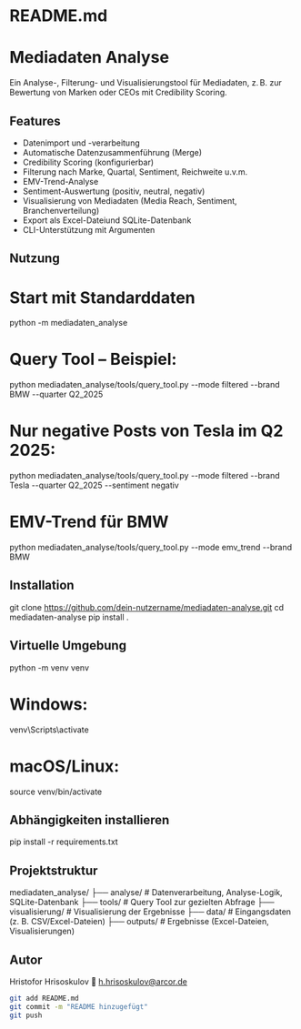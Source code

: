 # README.md

# Mediadaten Analyse

Ein Analyse-, Filterung- und Visualisierungstool für Mediadaten, 
z. B. zur Bewertung von Marken oder CEOs mit Credibility Scoring.

## Features

- Datenimport und -verarbeitung
- Automatische Datenzusammenführung (Merge)
- Credibility Scoring (konfigurierbar)
- Filterung nach Marke, Quartal, Sentiment, Reichweite u.v.m.
- EMV-Trend-Analyse
- Sentiment-Auswertung (positiv, neutral, negativ)
- Visualisierung von Mediadaten (Media Reach, Sentiment, Branchenverteilung)
- Export als Excel-Dateiund SQLite-Datenbank
- CLI-Unterstützung mit Argumenten

## Nutzung

# Start mit Standarddaten
python -m mediadaten_analyse

# Query Tool – Beispiel:
python mediadaten_analyse/tools/query_tool.py --mode filtered --brand BMW --quarter Q2_2025

# Nur negative Posts von Tesla im Q2 2025:
python mediadaten_analyse/tools/query_tool.py --mode filtered --brand Tesla --quarter Q2_2025 --sentiment negativ

# EMV-Trend für BMW
python mediadaten_analyse/tools/query_tool.py --mode emv_trend --brand BMW


## Installation

git clone https://github.com/dein-nutzername/mediadaten-analyse.git
cd mediadaten-analyse
pip install .

## Virtuelle Umgebung
python -m venv venv
# Windows:
venv\Scripts\activate
# macOS/Linux:
source venv/bin/activate

## Abhängigkeiten installieren
pip install -r requirements.txt


## Projektstruktur
mediadaten_analyse/
├── analyse/ # Datenverarbeitung, Analyse-Logik, SQLite-Datenbank
├── tools/ # Query Tool zur gezielten Abfrage
├── visualisierung/ # Visualisierung der Ergebnisse
├── data/ # Eingangsdaten (z. B. CSV/Excel-Dateien)
├── outputs/ # Ergebnisse (Excel-Dateien, Visualisierungen)

## Autor
Hristofor Hrisoskulov
📧 h.hrisoskulov@arcor.de



```bash
git add README.md
git commit -m "README hinzugefügt"
git push
